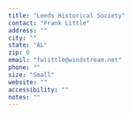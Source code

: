 ```yaml
---
title: "Leeds Historical Society"
contact: "Frank Little"
address: ""
city: ""
state: "AL"
zip: 0
email: "fwlittle@windstream.net"
phone: ""
size: "Small"
website: ""
accessibility: ""
notes: ""
--- 
```

